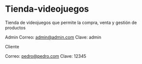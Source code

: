# Tienda-videojuegos
Tienda de videojuegos que permite la compra, venta y gestión de productos

Admin
Correo: admin@admin.com
Clave: admin

Cliente

Correo: pedro@pedro.com
Clave: 12345
